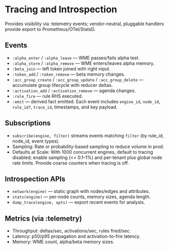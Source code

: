 # Tracing and Introspection

Provides visibility via :telemetry events; vendor-neutral, pluggable handlers provide export to Prometheus/OTel/StatsD.

## Events

- `:alpha_enter` / `:alpha_leave` — WME passes/fails alpha test.
- `:alpha_store` / `:alpha_remove` — WME enters/leaves alpha memory.
- `:beta_join` — left token joined with right input.
- `:token_add` / `:token_remove` — beta memory changes.
- `:acc_group_create` / `:acc_group_update` / `:acc_group_delete` — accumulate group lifecycle with reducer deltas.
- `:activation_add` / `:activation_remove` — agenda changes.
- `:rule_fire` — rule RHS executed.
- `:emit` — derived fact emitted.
Each event includes `engine_id`, `node_id`, `rule_id?`, `trace_id`, timestamps, and key payload.

## Subscriptions

- `subscribe(engine, filter)` streams events matching `filter` (by rule_id, node_id, event types).
- Sampling: Rate or probability-based sampling to reduce volume in prod.
- Defaults at Scale: With 1000 concurrent engines, default to tracing disabled; enable sampling (<= 0.1–1%) and per-tenant plus global node rate limits. Provide coarse counters when tracing is off.

## Introspection APIs

- `network(engine)` — static graph with nodes/edges and attributes.
- `stats(engine)` — per-node counts, memory sizes, agenda length.
- `dump_trace(engine, opts)` — export recent events for analysis.

## Metrics (via :telemetry)

- Throughput: deltas/sec, activations/sec, rules fired/sec.
- Latency: p50/p95 propagation and activation-to-fire latency.
- Memory: WME count, alpha/beta memory sizes.

